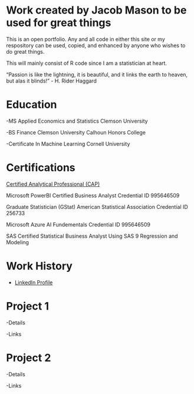 # Work created by Jacob Mason to be used for great things
This is an open portfolio.  Any and all code in either this site or my respository can be used, copied, and enhanced by anyone who wishes to do great things. 

This will mainly consist of R code since I am a statistician at heart. 

“Passion is like the lightning, it is beautiful, and it links the earth to heaven, but alas it blinds!” - H. Rider Haggard


# Education
-MS Applied Economics and Statistics  Clemson University

-BS Finance Clemson University Calhoun Honors College

-Certificate In Machine Learning  Cornell University 

# Certifications

[Certified Analytical Professional (CAP)](https://bcert.me/sungyhlyh) 

Microsoft PowerBI Certified Business Analyst  Credential ID 995646509

Graduate Statistician (GStat) American Statistical Association   Credential ID 256733

Microsoft Azure AI Fundementals     Credential ID 995646509

SAS Certified Statistical Business Analyst Using SAS 9 Regression and Modeling

# Work History
- [LinkedIn Profile](https://www.linkedin.com/in/jacob-mason-36856486/)

# Project 1

-Details

-Links

# Project 2

-Details

-Links
